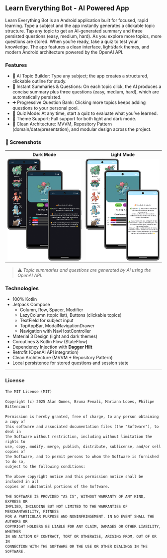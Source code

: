 ## Learn Everything Bot - AI Powered App
Learn Everything Bot is an Android application built for focused, rapid learning. Type a subject and the app instantly generates a clickable topic structure. Tap any topic to get an AI-generated summary and three persisted questions (easy, medium, hard). As you explore more topics, more questions are stored. When you’re ready, take a quiz to test your knowledge. The app features a clean interface, light/dark themes, and modern Android architecture powered by the OpenAI API.

### Features
- 🧠 AI Topic Builder: Type any subject; the app creates a structured, clickable outline for study.
- 📝 Instant Summaries & Questions: On each topic click, the AI produces a concise summary plus three questions (easy, medium, hard), which are automatically persisted.
- ➕ Progressive Question Bank: Clicking more topics keeps adding questions to your personal pool.
- 🧪 Quiz Mode: At any time, start a quiz to evaluate what you’ve learned.
- 🎨 Theme Support: Full support for both light and dark mode.
- 🧱 Clean Architecture: MVVM, Repository Pattern (domain/data/presentation), and modular design across the project.

### :camera_flash: Screenshots

<table>
  <tr>
    <th>Dark Mode</th>
    <th>Light Mode</th>
  </tr>
  <tr>
    <td align="center">
      <img src="https://github.com/alanliongar/PokeDex_Hacksprint_2025/blob/master/screenshots/Darkmode.png" width="500" />
    </td>
    <td align="center">
      <img src="https://github.com/alanliongar/PokeDex_Hacksprint_2025/blob/master/screenshots/Lightmode.png" width="500" />
    </td>
  </tr>
</table>

> ⚠️ *Topic summaries and questions are generated by AI using the OpenAI API.*

### Technologies
- 100% Kotlin
- Jetpack Compose
  - Column, Row, Spacer, Modifier
  - LazyColumn (topic list), Buttons (clickable topics)
  - TextField for subject input
  - TopAppBar, ModalNavigationDrawer
  - Navigation with NavHostController
- Material 3 Design (light and dark themes)
- Coroutines & Kotlin Flow (StateFlow)
- Dependency Injection with **Dagger Hilt**
- Retrofit (OpenAI API integration)
- Clean Architecture (MVVM + Repository Pattern)
- Local persistence for stored questions and session state

---


### License
```
The MIT License (MIT)

Copyright (c) 2025 Alan Gomes, Bruna Fenali, Mariana Lopes, Philipe Bittencourt

Permission is hereby granted, free of charge, to any person obtaining a copy of
this software and associated documentation files (the "Software"), to deal in
the Software without restriction, including without limitation the rights to
use, copy, modify, merge, publish, distribute, sublicense, and/or sell copies of
the Software, and to permit persons to whom the Software is furnished to do so,
subject to the following conditions:

The above copyright notice and this permission notice shall be included in all
copies or substantial portions of the Software.

THE SOFTWARE IS PROVIDED "AS IS", WITHOUT WARRANTY OF ANY KIND, EXPRESS OR
IMPLIED, INCLUDING BUT NOT LIMITED TO THE WARRANTIES OF MERCHANTABILITY, FITNESS
FOR A PARTICULAR PURPOSE AND NONINFRINGEMENT. IN NO EVENT SHALL THE AUTHORS OR
COPYRIGHT HOLDERS BE LIABLE FOR ANY CLAIM, DAMAGES OR OTHER LIABILITY, WHETHER
IN AN ACTION OF CONTRACT, TORT OR OTHERWISE, ARISING FROM, OUT OF OR IN
CONNECTION WITH THE SOFTWARE OR THE USE OR OTHER DEALINGS IN THE SOFTWARE.
```

